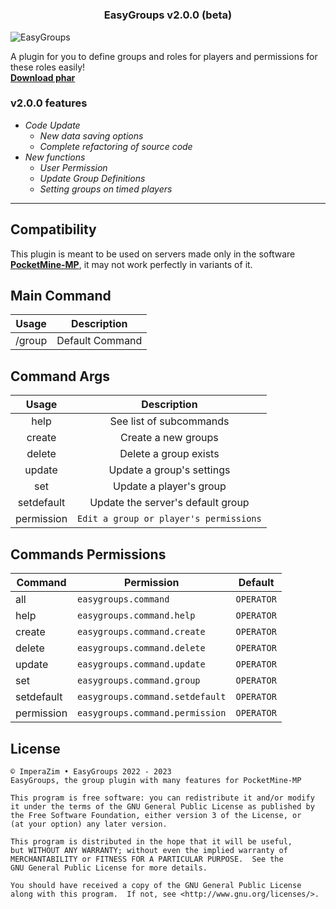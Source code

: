 # <h3 align="center">EasyGroups v2.0.0 (beta)</h3> 
![EasyGroups](https://media.discordapp.net/attachments/645792232632221729/1032113968845697034/57_Sem_Titulo_20221018041500.png)

A plugin for you to define groups and roles for players and permissions for these roles easily! <br> **[Download phar]()**
### v2.0.0 features
- *Code Update*
  - *New data saving options*
  - *Complete refactoring of source code*
- *New functions*
  - *User Permission*
  - *Update Group Definitions*
  - *Setting groups on timed players*
- - - -
## Compatibility 
This plugin is meant to be used on servers made only in the software **[PocketMine-MP](https://github.com/pmmp/PocketMine-MP)**, it may not work perfectly in variants of it.

## Main Command
| Usage |   Description   |
| :---: | :---------: |
| /group | Default Command |

## Command Args
| Usage | Description |
| :-----: | :---------: | 
| help | See list of subcommands |
| create | Create a new groups | 
| delete | Delete a group exists |
| update | Update a group's settings |
|  set   | Update a player's group |
| setdefault | Update the server's default group |
| permission | `Edit a group or player's permissions` |

## Commands Permissions
| Command | Permission | Default |
| ------- | ---------- | ------- |
| all | `easygroups.command` | `OPERATOR` |
| help | `easygroups.command.help` | `OPERATOR` |
| create | `easygroups.command.create` | `OPERATOR` |
| delete | `easygroups.command.delete` | `OPERATOR` |
| update | `easygroups.command.update` | `OPERATOR` |
| set | `easygroups.command.group` | `OPERATOR` |
| setdefault | `easygroups.command.setdefault` | `OPERATOR` |
| permission | `easygroups.command.permission` | `OPERATOR` |

## License
```
© ImperaZim • EasyGroups 2022 - 2023
EasyGroups, the group plugin with many features for PocketMine-MP

This program is free software: you can redistribute it and/or modify
it under the terms of the GNU General Public License as published by
the Free Software Foundation, either version 3 of the License, or
(at your option) any later version.

This program is distributed in the hope that it will be useful,
but WITHOUT ANY WARRANTY; without even the implied warranty of
MERCHANTABILITY or FITNESS FOR A PARTICULAR PURPOSE.  See the
GNU General Public License for more details.

You should have received a copy of the GNU General Public License
along with this program.  If not, see <http://www.gnu.org/licenses/>.
``` 
